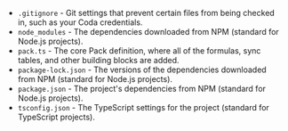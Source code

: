 - `.gitignore` - Git settings that prevent certain files from being checked in, such as your Coda credentials.
- `node_modules` - The dependencies downloaded from NPM (standard for Node.js projects).
- `pack.ts` - The core Pack definition, where all of the formulas, sync tables, and other building blocks are added.
- `package-lock.json` - The versions of the dependencies downloaded from NPM (standard for Node.js projects).
- `package.json` - The project's dependencies from NPM (standard for Node.js projects).
- `tsconfig.json` - The TypeScript settings for the project (standard for TypeScript projects).